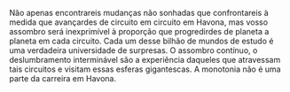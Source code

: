 ﻿Não apenas encontrareis mudanças não sonhadas que confrontareis à medida que avançardes de circuito em circuito em Havona, mas vosso assombro será inexprimível à proporção que progredirdes de planeta a planeta em cada circuito. Cada um desse bilhão de mundos de estudo é uma verdadeira universidade de surpresas. O assombro contínuo, o deslumbramento interminável são a experiência daqueles que atravessam tais circuitos e visitam essas esferas gigantescas. A monotonia não é uma parte da carreira em Havona.